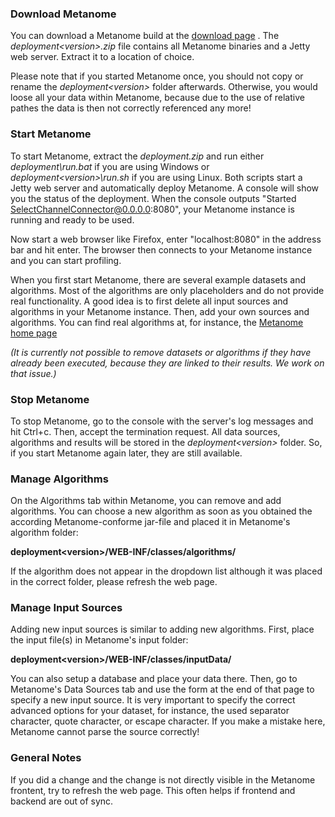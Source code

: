 ### Download Metanome
You can download a Metanome build at the [download page](https://www.hpi.uni-potsdam.de/naumann/sites/metanome/files/) . The _deployment\<version\>.zip_ file contains all Metanome binaries and a Jetty web server. Extract it to a location of choice. 

Please note that if you started Metanome once, you should not copy or rename the _deployment\<version\>_ folder afterwards. Otherwise, you would loose all your data within Metanome, because due to the use of relative pathes the data is then not correctly referenced any more!

### Start Metanome
To start Metanome, extract the _deployment<version>.zip_ and run either _deployment<version>\run.bat_ if you are using Windows or _deployment\<version\>\run.sh_ if you are using Linux. Both scripts start a Jetty web server and automatically deploy Metanome. A console will show you the status of the deployment. When the console outputs "Started SelectChannelConnector@0.0.0.0:8080", your Metanome instance is running and ready to be used. 

Now start a web browser like Firefox, enter "localhost:8080" in the address bar and hit enter. The browser then connects to your Metanome instance and you can start profiling.

When you first start Metanome, there are several example datasets and algorithms. Most of the algorithms are only placeholders and do not provide real functionality. A good idea is to first delete all input sources and algorithms in your Metanome instance. Then, add your own sources and algorithms. You can find real algorithms at, for instance, the [Metanome home page](https://hpi.de/naumann/projects/data-profiling-and-analytics/metanome-data-profiling.html)

_(It is currently not possible to remove datasets or algorithms if they have already been executed, because they are linked to their results. We work on that issue.)_

### Stop Metanome
To stop Metanome, go to the console with the server's log messages and hit Ctrl+c. Then, accept the termination request. All data sources, algorithms and results will be stored in the _deployment\<version\>_ folder. So, if you start Metanome again later, they are still available.

### Manage Algorithms
On the Algorithms tab within Metanome, you can remove and add algorithms. You can choose a new algorithm as soon as you obtained the according Metanome-conforme jar-file and placed it in Metanome's algorithm folder: 

**deployment\<version\>/WEB-INF/classes/algorithms/**

If the algorithm does not appear in the dropdown list although it was placed in the correct folder, please refresh the web page.

### Manage Input Sources
Adding new input sources is similar to adding new algorithms. First, place the input file(s) in Metanome's input folder:

**deployment\<version\>/WEB-INF/classes/inputData/**

You can also setup a database and place your data there. Then, go to Metanome's Data Sources tab and use the form at the end of that page to specify a new input source. It is very important to specify the correct advanced options for your dataset, for instance, the used separator character, quote character, or escape character. If you make a mistake here, Metanome cannot parse the source correctly!

### General Notes
If you did a change and the change is not directly visible in the Metanome frontent, try to refresh the web page. This often helps if frontend and backend are out of sync. 